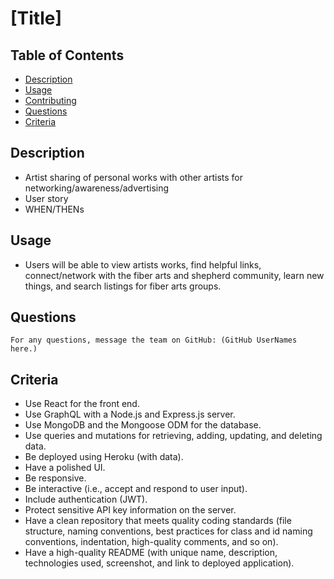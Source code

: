 # [Title]
  
## Table of Contents
* [Description](#Description)
* [Usage](#Usage)
* [Contributing](#Contributing)
* [Questions](#Questions)
* [Criteria](#Criteria)
  
## Description
  
* Artist sharing of personal works with other artists for networking/awareness/advertising
* User story
* WHEN/THENs

## Usage
  
* Users will be able to view artists works, find helpful links, connect/network with the fiber arts and shepherd community, learn new things, and search listings for fiber arts groups.

## Questions
  
    For any questions, message the team on GitHub: (GitHub UserNames here.)

## Criteria

* Use React for the front end.
* Use GraphQL with a Node.js and Express.js server.
* Use MongoDB and the Mongoose ODM for the database.
* Use queries and mutations for retrieving, adding, updating, and deleting data.
* Be deployed using Heroku (with data).
* Have a polished UI.
* Be responsive.
* Be interactive (i.e., accept and respond to user input).
* Include authentication (JWT).
* Protect sensitive API key information on the server.
* Have a clean repository that meets quality coding standards (file structure, naming conventions, best practices for class and id naming conventions, indentation, high-quality comments, and so on).
* Have a high-quality README (with unique name, description, technologies used, screenshot, and link to deployed application).